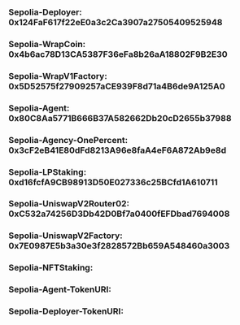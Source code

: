 ### Sepolia-Deployer: 0x124FaF617f22eE0a3c2Ca3907a27505409525948
### Sepolia-WrapCoin: 0x4b6ac78D13CA5387F36eFa8b26aA18802F9B2E30
### Sepolia-WrapV1Factory:  0x5D52575f27909257aCE939F8d71a4B6de9A125A0
### Sepolia-Agent:    0x80C8Aa5771B666B37A582662Db20cD2655b37988
### Sepolia-Agency-OnePercent:   0x3cF2eB41E80dFd8213A96e8faA4eF6A872Ab9e8d
### Sepolia-LPStaking: 0xd16fcfA9CB98913D50E027336c25BCfd1A610711
### Sepolia-UniswapV2Router02: 0xC532a74256D3Db42D0Bf7a0400fEFDbad7694008
### Sepolia-UniswapV2Factory: 0x7E0987E5b3a30e3f2828572Bb659A548460a3003
### Sepolia-NFTStaking: 
### Sepolia-Agent-TokenURI: 
### Sepolia-Deployer-TokenURI: 
